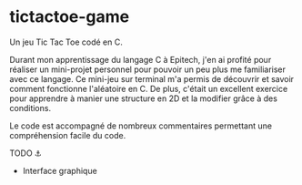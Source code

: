 # tictactoe-game
Un jeu Tic Tac Toe codé en C.

Durant mon apprentissage du langage C à Epitech, j'en ai profité pour réaliser un mini-projet personnel pour pouvoir un peu plus me familiariser avec ce langage.
Ce mini-jeu sur terminal m'a permis de découvrir et savoir comment fonctionne l'aléatoire en C. De plus, c'était un excellent exercice pour apprendre à manier une structure en 2D et la modifier grâce à des conditions.

Le code est accompagné de nombreux commentaires permettant une compréhension facile du code.

TODO ⚓

* Interface graphique
